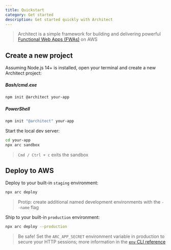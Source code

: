 ```yaml
---
title: Quickstart
category: Get started
description: Get started quickly with Architect
---
```


> Architect is a simple framework for building and delivering powerful [Functional Web Apps (FWAs)](https://fwa.dev) on AWS

## Create a new project

Assuming Node.js 14+ is installed, open your terminal and create a new Architect project:

<arc-viewer default-tab=bash>
<div slot=contents>
<arc-tab label=bash>
<h5>Bash/cmd.exe</h5>
<div slot=content>

```bash
npm init @architect your-app
```
</div>
</arc-tab>

<arc-tab label=PowerShell>
<h5>PowerShell</h5>
<div slot=content>

```powershell
npm init "@architect" your-app
```
</div>
</arc-tab>
</div>
</arc-viewer>

Start the local dev server:

```bash
cd your-app
npx arc sandbox
```
> `Cmd / Ctrl + c` exits the sandbox

## Deploy to AWS

Deploy to your built-in `staging` environment:

```bash
npx arc deploy
```
> Protip: create additional named development environments with the `--name` flag

Ship to your built-in `production` environment:

```bash
npx arc deploy --production
```

> Be safe! Set the `ARC_APP_SECRET` environment variable in production to secure your HTTP sessions; more information in the [`env` CLI reference](../reference/cli/env)
